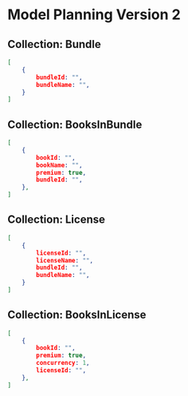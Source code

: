
# Model Planning Version 2


## Collection: Bundle

```json
[
	{
		bundleId: "",
		bundleName: "",
	}
]
```


## Collection: BooksInBundle

```json
[
	{
		bookId: "",
		bookName: "",
		premium: true,
		bundleId: "",
	},
]
```



## Collection: License

```json
[
	{
		licenseId: "",
		licenseName: "",
		bundleId: "",
		bundleName: "",
	}
]
```

## Collection: BooksInLicense

```json
[
	{
		bookId: "",
		premium: true,
		concurrency: 1,
		licenseId: "",
	},
]
```


